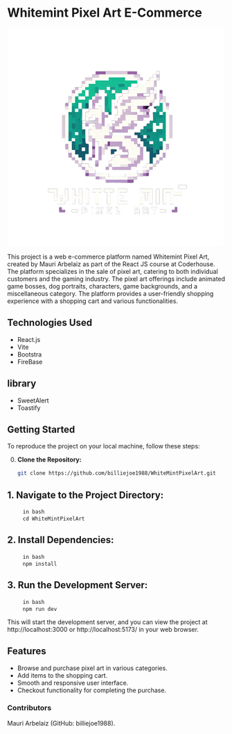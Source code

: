 # Whitemint Pixel Art E-Commerce

![Whitemint Pixel Art Logo](./public/logoWhiteMint2.png)

This project is a web e-commerce platform named Whitemint Pixel Art, created by Mauri Arbelaiz as part of the React JS course at Coderhouse. The platform specializes in the sale of pixel art, catering to both individual customers and the gaming industry. The pixel art offerings include animated game bosses, dog portraits, characters, game backgrounds, and a miscellaneous category. The platform provides a user-friendly shopping experience with a shopping cart and various functionalities.

## Technologies Used

- React.js
- Vite
- Bootstra
- FireBase

## library

- SweetAlert
- Toastify

## Getting Started

To reproduce the project on your local machine, follow these steps:

0. **Clone the Repository:**
   ```bash
   git clone https://github.com/billiejoe1988/WhiteMintPixelArt.git


## 1. **Navigate to the Project Directory:**
         in bash
         cd WhiteMintPixelArt


## 2. **Install Dependencies:**
         in bash
         npm install

## 3. **Run the Development Server:**
         in bash
         npm run dev


This will start the development server, and you can view the project at http://localhost:3000 or http://localhost:5173/ in your web browser.

## Features
- Browse and purchase pixel art in various categories.
- Add items to the shopping cart.
- Smooth and responsive user interface.
- Checkout functionality for completing the purchase.

### Contributors
 Mauri Arbelaiz (GitHub: billiejoe1988).